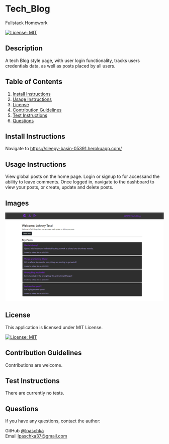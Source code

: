 # Tech_Blog
Fullstack Homework

[![License: MIT](https://img.shields.io/badge/License-MIT-yellow.svg)](https://opensource.org/licenses/MIT)
    

## Description

A tech Blog style page, with user login functionality, tracks users credentials data, as well as posts placed by all users. 
      
## Table of Contents
1. [Install Instructions](#install-instructions)
2. [Usage Instructions](#usage-instructions)
3. [License](#license)
4. [Contribution Guidelines](#contribution-guidelines)
5. [Test Instructions](#test-instructions)
6. [Questions](#questions)

## Install Instructions

Navigate to https://sleepy-basin-05391.herokuapp.com/

  
## Usage Instructions

View global posts on the home page. Login or signup to for accessand the ability to leave comments. Once logged in, navigate to the dashboard to view your posts, or create, update and delete posts.

## Images
<img src="./public/images/Tech_Blog_ScreenCap.PNG"></img>

## License
  
This application is licensed under MIT License.
     
[![License: MIT](https://img.shields.io/badge/License-MIT-yellow.svg)](https://opensource.org/licenses/MIT)
    

## Contribution Guidelines

Contributions are welcome.

## Test Instructions

There are currently no tests.

## Questions

If you have any questions, contact the author:  

GitHub [@lpaschka](https://github.com/lpaschka37)  
Email [lpaschka37@gmail.com](mailto:lpaschka37@gmail.com)